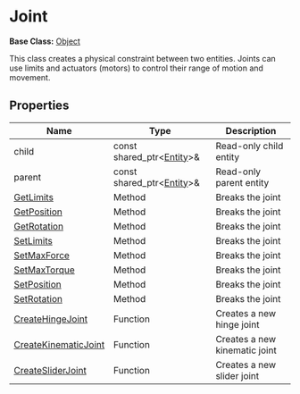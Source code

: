# Joint

**Base Class:** [Object](Object.md)

This class creates a physical constraint between two entities. Joints can use limits and actuators (motors) to control their range of motion and movement.

## Properties

| Name | Type | Description |
|---|---|----|
| child | const shared_ptr<[Entity](Entity.md)\>& | Read-only child entity |
| parent | const shared_ptr<[Entity](Entity.md)\>& | Read-only parent entity |
| [GetLimits](Joint_GetLimits.md) | Method | Breaks the joint |
| [GetPosition](Joint_GetPosition.md) | Method | Breaks the joint |
| [GetRotation](Joint_GetRotation.md) | Method | Breaks the joint |
| [SetLimits](Joint_SetLimits.md) | Method | Breaks the joint |
| [SetMaxForce](Joint_SetMaxForce.md) | Method | Breaks the joint |
| [SetMaxTorque](Joint_SetMaxTorque.md) | Method | Breaks the joint |
| [SetPosition](Joint_SetPosition.md) | Method | Breaks the joint |
| [SetRotation](Joint_SetRotation.md) | Method | Breaks the joint |
| [CreateHingeJoint](CreateHingeJoint.md) | Function | Creates a new hinge joint |
| [CreateKinematicJoint](CreateKinematicJoint.md) | Function | Creates a new kinematic joint |
| [CreateSliderJoint](CreateSliderJoint.md) | Function | Creates a new slider joint |
